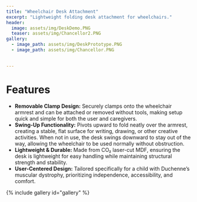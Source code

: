 ```yaml
---
title: "Wheelchair Desk Attachment"
excerpt: "Lightweight folding desk attachment for wheelchairs."
header:
  image: assets/img/DeskDemo.PNG
  teaser: assets/img/Chancellor2.PNG
gallery:
  - image_path: assets/img/DeskPrototype.PNG
  - image_path: assets/img/Chancellor.PNG

   
---
```


# Features

*  **Removable Clamp Design:** Securely clamps onto the wheelchair armrest and can be attached or removed without tools, making setup quick and simple for both the user and caregivers.
* **Swing-Up Functionality:** Pivots upward to fold neatly over the armrest, creating a stable, flat surface for writing, drawing, or other creative activities. When not in use, the desk swings downward to stay out of the way, allowing the wheelchair to be used normally without obstruction.
* **Lightweight & Durable:** Made from CO₂ laser-cut MDF, ensuring the desk is lightweight for easy handling while maintaining structural strength and stability.
* **User-Centered Design:** Tailored specifically for a child with Duchenne’s muscular dystrophy, prioritizing independence, accessibility, and comfort.  



{% include gallery id="gallery" %}


